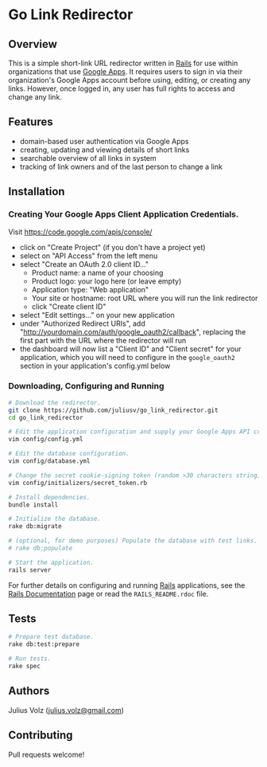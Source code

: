 # Go Link Redirector

## Overview

This is a simple short-link URL redirector written in [Rails][0] for use within
organizations that use [Google Apps][1]. It requires users to sign in via their
organization's Google Apps account before using, editing, or creating any
links. However, once logged in, any user has full rights to access and change
any link.

## Features

  * domain-based user authentication via Google Apps
  * creating, updating and viewing details of short links
  * searchable overview of all links in system
  * tracking of link owners and of the last person to change a link

## Installation

### Creating Your Google Apps Client Application Credentials.

Visit https://code.google.com/apis/console/

  * click on "Create Project" (if you don't have a project yet)
  * select on "API Access" from the left menu
  * select "Create an OAuth 2.0 client ID..."
    * Product name: a name of your choosing
    * Product logo: your logo here (or leave empty)
    * Application type: "Web application"
    * Your site or hostname: root URL where you will run the link redirector
    * click "Create client ID"
  * select "Edit settings..." on your new application
  * under "Authorized Redirect URIs", add
    "http://yourdomain.com/auth/google_oauth2/callback", replacing the first
    part with the URL where the redirector will run
  * the dashboard will now list a "Client ID" and "Client secret" for your
    application, which you will need to configure in the `google_oauth2` section
    in your application's config.yml below

### Downloading, Configuring and Running

```bash
# Download the redirector.
git clone https://github.com/juliusv/go_link_redirector.git
cd go_link_redirector

# Edit the application configuration and supply your Google Apps API credentials.
vim config/config.yml

# Edit the database configuration.
vim config/database.yml

# Change the secret cookie-signing token (random >30 characters string).
vim config/initializers/secret_token.rb

# Install dependencies.
bundle install

# Initialize the database.
rake db:migrate

# (optional, for demo purposes) Populate the database with test links.
# rake db:populate

# Start the application.
rails server
```

For further details on configuring and running [Rails][0] applications, see the
[Rails Documentation][2] page or read the `RAILS_README.rdoc` file.

## Tests

```bash
# Prepare test database.
rake db:test:prepare

# Run tests.
rake spec
```

## Authors

Julius Volz (julius.volz@gmail.com)

## Contributing

Pull requests welcome!

[0]: http://rubyonrails.org/
[1]: http://www.google.com/enterprise/apps/business
[2]: http://rubyonrails.org/documentation
